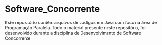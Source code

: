 # Software_Concorrente
Este repositório contém arquivos de códigos em Java com foco na área de Programação Paralela. Todo o material presente neste repositório, foi desenvolvido durante a disciplina de Desenvolvimento de Software Concorrente
